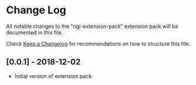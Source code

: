 # Change Log
All notable changes to the "ngi-extension-pack" extension pack will be documented in this file.

Check [Keep a Changelog](http://keepachangelog.com/) for recommendations on how to structure this file.

## [0.0.1] - 2018-12-02
- Initial version of extension pack
